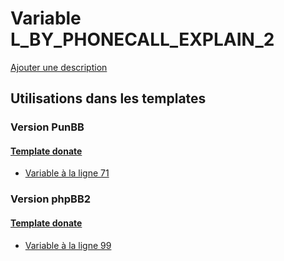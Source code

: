 # Variable L_BY_PHONECALL_EXPLAIN_2
[Ajouter une description](https://fa-tvars.appspot.com/var/L_BY_PHONECALL_EXPLAIN_2)

## Utilisations dans les templates

### Version PunBB

#### [Template donate](punbb/donate.md#readme)
* [Variable &agrave; la ligne 71](../punbb/donate.tpl#L71)

### Version phpBB2

#### [Template donate](subsilver/donate.md#readme)
* [Variable &agrave; la ligne 99](../subsilver/donate.tpl#L99)
